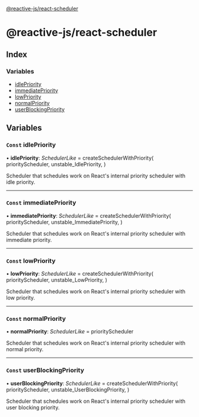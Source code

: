 [@reactive-js/react-scheduler](README.md)

# @reactive-js/react-scheduler

## Index

### Variables

* [idlePriority](README.md#const-idlepriority)
* [immediatePriority](README.md#const-immediatepriority)
* [lowPriority](README.md#const-lowpriority)
* [normalPriority](README.md#const-normalpriority)
* [userBlockingPriority](README.md#const-userblockingpriority)

## Variables

### `Const` idlePriority

• **idlePriority**: *SchedulerLike* =  createSchedulerWithPriority(
  priorityScheduler,
  unstable_IdlePriority,
)

Scheduler that schedules work on React's internal priority scheduler with idle priority.

___

### `Const` immediatePriority

• **immediatePriority**: *SchedulerLike* =  createSchedulerWithPriority(
  priorityScheduler,
  unstable_ImmediatePriority,
)

Scheduler that schedules work on React's internal priority scheduler with immediate priority.

___

### `Const` lowPriority

• **lowPriority**: *SchedulerLike* =  createSchedulerWithPriority(
  priorityScheduler,
  unstable_LowPriority,
)

Scheduler that schedules work on React's internal priority scheduler with low priority.

___

### `Const` normalPriority

• **normalPriority**: *SchedulerLike* =  priorityScheduler

Scheduler that schedules work on React's internal priority scheduler with normal priority.

___

### `Const` userBlockingPriority

• **userBlockingPriority**: *SchedulerLike* =  createSchedulerWithPriority(
  priorityScheduler,
  unstable_UserBlockingPriority,
)

Scheduler that schedules work on React's internal priority scheduler with user blocking priority.

